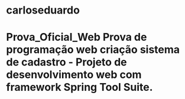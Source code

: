 # carloseduardo
 # Prova_Oficial_Web  Prova de programação web criação sistema de cadastro - Projeto de desenvolvimento web com framework Spring Tool Suite.
